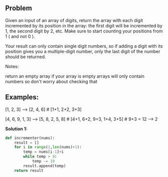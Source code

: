 ## Problem

Given an input of an array of digits, return the array with each digit incremented by its position in the array: the first digit will be incremented by 1, the second digit by 2, etc. Make sure to start counting your positions from 1 ( and not 0 ).

Your result can only contain single digit numbers, so if adding a digit with its position gives you a multiple-digit number, only the last digit of the number should be returned.

Notes:

return an empty array if your array is empty
arrays will only contain numbers so don't worry about checking that

## Examples:

[1, 2, 3] --> [2, 4, 6] # [1+1, 2+2, 3+3]

[4, 6, 9, 1, 3] --> [5, 8, 2, 5, 8] # [4+1, 6+2, 9+3, 1+4, 3+5] # 9+3 = 12 --> 2

**Solution 1:**

```python
def incrementer(nums):
    result = []
    for i in range(1,len(nums)+1):
        temp = nums[i-1]+i
        while temp > 9:
            temp -= 10
        result.append(temp)
    return result
```
